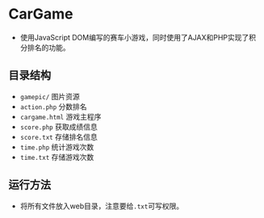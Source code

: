 CarGame
=======
* 使用JavaScript DOM编写的赛车小游戏，同时使用了AJAX和PHP实现了积分排名的功能。

## 目录结构
* `gamepic/` 图片资源
* `action.php` 分数排名
* `cargame.html` 游戏主程序
* `score.php` 获取成绩信息
* `score.txt` 存储排名信息
* `time.php` 统计游戏次数
* `time.txt` 存储游戏次数

## 运行方法
* 将所有文件放入web目录，注意要给`.txt`可写权限。


